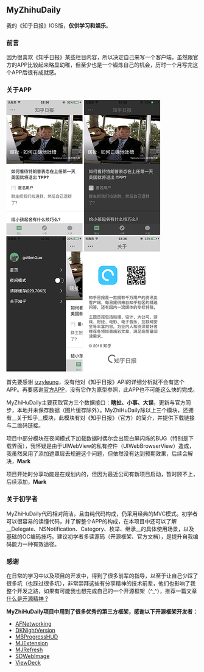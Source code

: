 ## MyZhihuDaily
我的《知乎日报》IOS版，__仅供学习和娱乐__。

### 前言
因为很喜欢《知乎日报》某些栏目内容，所以决定自己来写一个客户端，虽然跟官方的APP比较起来略显幼稚，但至少也是一个锻炼自己的机会，历时一个月写完这个APP后很有成就感。

### 关于APP 

![HomePage](https://raw.githubusercontent.com/gottenGuo/ResourceFile/master/HomePage.PNG)    ![NightHomePage](https://raw.githubusercontent.com/gottenGuo/ResourceFile/master/NightHomePage.PNG)    ![SideslipPage](https://raw.githubusercontent.com/gottenGuo/ResourceFile/master/SideslipPage.PNG)    ![AboutZhiHuDailyPage](https://raw.githubusercontent.com/gottenGuo/ResourceFile/master/AboutZhiHuDailyPage.PNG)

首先要感谢 [izzyleung](https://github.com/izzyleung/ZhihuDailyPurify/wiki/%E7%9F%A5%E4%B9%8E%E6%97%A5%E6%8A%A5-API-%E5%88%86%E6%9E%90)，没有他对《知乎日报》API的详细分析就不会有这个APP。再要感谢[官方APP](http://daily.zhihu.com/)，没有它作为原型参照，此APP也不可能这么快的完成。

MyZhiHuDaily主要获取官方三个数据接口：__瞎扯、小事、大误__，更新与官方同步，本地并未保存数据（图片缓存除外）。MyZhiHuDaily除以上三个模块，还拥有__关于知乎__模块，此模块有对《知乎日报》（官方）的简介，并提供下载链接与二维码链接。

项目中部分模块在夜间模式下加载数据时偶尔会出现白屏闪烁的BUG（特别是下载界面），我怀疑是由于UIWebView的私有控件（UIWebBrowserView）造成，我虽然采用了添加遮罩层去规避这个问题，但依然没有达到预期效果，后续会解决，__Mark__

项目开始时分享功能是在规划内的，但因为最近公司有新项目启动，暂时顾不上，后续添加，__Mark__

### 关于初学者
MyZhiHuDaily代码相对简洁，且由纯代码构成，仍采用经典的MVC模式。初学者可以很容易的读懂代码，并了解整个APP的构成，在本项目中还可以了解 __Delegate、NSNotification、Category、枚举、继承__的具体使用场景，以及基础的OC编码技巧。建议初学者多读源码（开源框架、官方文档），是提升自我编码能力一种有效途径。

### 感谢
在日常的学习中以及项目的开发中，得到了很多前辈的指导，以至于让自己少踩了很多坑（也踩过很多坑），非常崇拜这些有分享精神的技术前辈，他们也影响了我整个开发之路，如果有可能我也想完成自己的一个开源框架（^_^），推荐一篇文章 [什么是开源精神 ?](https://github.com/lifesinger/blog/issues/167)

__MyZhiHuDaily项目中用到了很多优秀的第三方框架，感谢以下开源框架开发者：__

- [AFNetworking](https://github.com/AFNetworking/AFNetworking)
- [DKNightVersion](https://github.com/Draveness/DKNightVersion)
- [MBProgressHUD](https://github.com/jdg/MBProgressHUD)
- [MJExtension](https://github.com/CoderMJLee/MJExtension)
- [MJRefresh](https://github.com/CoderMJLee/MJRefresh)
- [SDWebImage](https://github.com/rs/SDWebImage)
- [ViewDeck](https://github.com/ViewDeck/ViewDeck)








